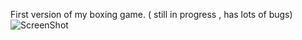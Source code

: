 First version of my boxing game. ( still in progress , has lots of bugs) 
![ScreenShot](/pics/rockyy.PNG)

